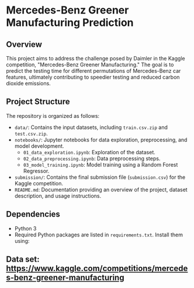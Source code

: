 # Mercedes-Benz Greener Manufacturing Prediction

## Overview
This project aims to address the challenge posed by Daimler in the Kaggle competition, "Mercedes-Benz Greener Manufacturing." The goal is to predict the testing time for different permutations of Mercedes-Benz car features, ultimately contributing to speedier testing and reduced carbon dioxide emissions.

## Project Structure
The repository is organized as follows:

- `data/`: Contains the input datasets, including `train.csv.zip` and `test.csv.zip`.
- `notebooks/`: Jupyter notebooks for data exploration, preprocessing, and model development.
  - `01_data_exploration.ipynb`: Exploration of the dataset.
  - `02_data_preprocessing.ipynb`: Data preprocessing steps.
  - `03_model_training.ipynb`: Model training using a Random Forest Regressor.
- `submission/`: Contains the final submission file (`submission.csv`) for the Kaggle competition.
- `README.md`: Documentation providing an overview of the project, dataset description, and usage instructions.

## Dependencies
- Python 3
- Required Python packages are listed in `requirements.txt`. Install them using:

## Data set: https://www.kaggle.com/competitions/mercedes-benz-greener-manufacturing
